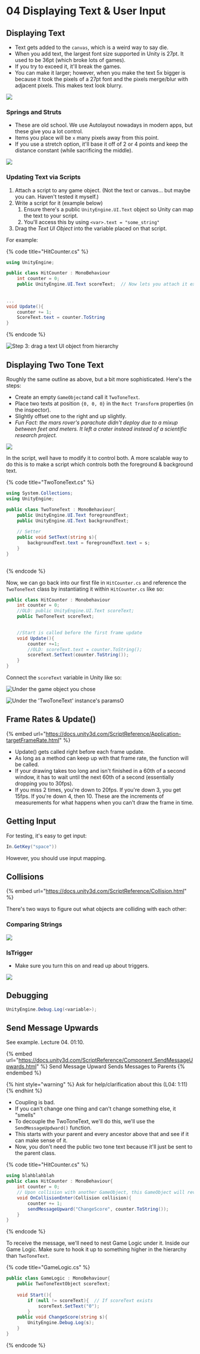 # 04 Displaying Text & User Input

## Displaying Text

* Text gets added to the `canvas`, which is a weird way to say die.&#x20;
* When you add text, the largest font size supported in Unity is 27pt. It used to be 36pt (which broke lots of games).&#x20;
* If you try to exceed it, it'll break the games.
* You can make it larger; however, when you make the text 5x bigger is because it took the pixels of a 27pt font and the pixels merge/blur with adjacent pixels. This makes text look blurry.

![](<../../../../.gitbook/assets/image (644) (1).png>)

### Springs and Struts

* These are old school. We use Autolayout nowadays in modern apps, but these give you a lot control.
* Items you place will be `x` many pixels away from this point.&#x20;
* If you use a stretch option, it'll base it off of 2 or 4 points and keep the distance constant (while sacrificing the middle).&#x20;

![](<../../../../.gitbook/assets/image (646) (1) (1).png>)

### Updating Text via Scripts

1. Attach a script to any game object. (Not the text or canvas... but maybe you can. Haven't tested it myself.)
2. Write a script for it (example below)
   1. Ensure there's a public `UnityEngine.UI.Text` object so Unity can map the text to your script.
   2. You'll access this by using `<var>.text = "some_string"`
3. Drag the _Text UI Object_ into the variable placed on that script.

For example:

{% code title="HitCounter.cs" %}
```csharp
using UnityEngine;

public class HitCounter : MonoBehaviour
    int counter = 0;
    public UnityEngine.UI.Text scoreText;  // Now lets you attach it externally.
    
    
...
void Update(){
    counter += 1;
    ScoreText.text = counter.ToString
}
```
{% endcode %}

![Step 3: drag a text UI object from hierarchy](<../../../../.gitbook/assets/image (640).png>)

## Displaying Two Tone Text

Roughly the same outline as above, but a bit more sophisticated. Here's the steps:

* Create an empty  `GameObject`and call it `TwoToneText`.
* Place two texts at position `{0, 0, 0}` in the `Rect Transform` properties (in the inspector).
* Slightly offset one to the right and up slightly.
* _Fun Fact: the mars rover's parachute didn't deploy due to a mixup between feet and meters. It left a crater instead instead of a scientific research project._

![](<../../../../.gitbook/assets/image (645) (1) (1).png>)

In the script, well have to modify it to control both. A more scalable way to do this is to make a script which controls both the foreground & background text.

{% code title="TwoToneText.cs" %}
```csharp
using System.Collections;
using UnityEngine;

public class TwoToneText : MonoBehaviour{
    public UnityEngine.UI.Text foregroundText;
    public UnityEngine.UI.Text backgroundText;
    
    // Setter
    public void SetText(string s){
        backgroundText.text = foregroundText.text = s;
    }
}
      
```
{% endcode %}

Now, we can go back into our first file in `HitCounter.cs` and reference the `TwoToneText` class by instantiating it within `HitCounter.cs` like so:

```csharp
public class HitCounter : Monobehaviour
    int counter = 0;
    //OLD: public UnityEngine.UI.Text scoreText;
    public TwoToneText scoreText;

    
    //Start is called before the first frame update
    void Update(){
        counter +=1;
        //OLD: scoreText.text = counter.ToString();
        scoreText.SetText(counter.ToString());
    }
}
```

Connect the `scoreText` variable in Unity like so:

&#x20;&#x20;

![Under the game object you chose](<../../../../.gitbook/assets/image (642) (1).png>)

![Under the 'TwoToneText' instance's paramsO](<../../../../.gitbook/assets/image (643) (1) (1) (1).png>)

## Frame Rates & Update()

{% embed url="https://docs.unity3d.com/ScriptReference/Application-targetFrameRate.html" %}

* Update() gets called right before each frame update.
* As long as a method can keep up with that frame rate, the function will be called.
* If your drawing takes too long and isn't finished in a 60th of a second window, it has to wait until the next 60th of a second (essentially dropping you to 30fps).
* If you miss 2 times, you're down to 20fps. If you're down 3, you get 15fps. If you're down 4, then 10. These are the increments of measurements for what happens when you can't draw the frame in time.



## Getting Input

For testing, it's easy to get input:&#x20;

```csharp
In.GetKey("space"))
```

However, you should use input mapping.&#x20;

## Collisions

{% embed url="https://docs.unity3d.com/ScriptReference/Collision.html" %}

There's two ways to figure out what objects are colliding with each other:

### Comparing Strings

![](<../../../../.gitbook/assets/image (638) (1).png>)

### IsTrigger

* Make sure you turn this on and read up about triggers.

![](<../../../../.gitbook/assets/image (641) (1) (1) (1).png>)

## Debugging

```csharp
UnityEngine.Debug.Log(<variable>);
```

## Send Message Upwards

See example. Lecture 04. 01:10.

{% embed url="https://docs.unity3d.com/ScriptReference/Component.SendMessageUpwards.html" %}
Send Message Upward Sends Messages to Parents
{% endembed %}



{% hint style="warning" %}
Ask for help/clarification about this (L04: 1:11)
{% endhint %}

* Coupling is bad.
* If you can't change one thing and can't change something else, it "smells"
* To decouple the TwoToneText, we'll do this, we'll use the `SendMessageUpdward()` function.
* This starts with your parent and every ancestor above that and see if it can make sense of it.
* Now, you don't need the public two tone text because it'll just be sent to the parent class.

{% code title="HitCounter.cs" %}
```csharp
using blahblahblah
public class HitCounter : MonoBehaviour{
    int counter = 0;
    // Upon collision with another GameObject, this GameObject will reverse direction
    void OnCollisionEnter(Collision collision){
        counter += 1;
        sendMessageUpward("ChangeScore", counter.ToString());
    }
}
```
{% endcode %}

To receive the message, we'll need to nest Game Logic under it. Inside our Game Logic. Make sure to hook it up to something higher in the hierarchy than `TwoToneText`.&#x20;

{% code title="GameLogic.cs" %}
```csharp
public class GameLogic : MonoBehaviour{
    public TwoToneTextObject scoreText;
    
    void Start(){
        if (null != scoreText){  // If scoreText exists
            scoreText.SetText("0");
        }
    public void ChangeScore(string s){
        UnityEngine.Debug.Log(s);
    }
}
```
{% endcode %}





